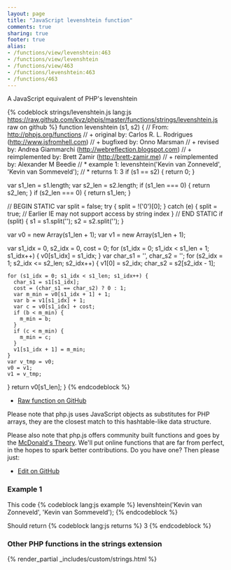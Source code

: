 ```yaml
---
layout: page
title: "JavaScript levenshtein function"
comments: true
sharing: true
footer: true
alias:
- /functions/view/levenshtein:463
- /functions/view/levenshtein
- /functions/view/463
- /functions/levenshtein:463
- /functions/463
---
```

<!-- Generated by Rakefile:build -->
A JavaScript equivalent of PHP's levenshtein

{% codeblock strings/levenshtein.js lang:js https://raw.github.com/kvz/phpjs/master/functions/strings/levenshtein.js raw on github %}
function levenshtein (s1, s2) {
  // From: http://phpjs.org/functions
  // +            original by: Carlos R. L. Rodrigues (http://www.jsfromhell.com)
  // +            bugfixed by: Onno Marsman
  // +             revised by: Andrea Giammarchi (http://webreflection.blogspot.com)
  // + reimplemented by: Brett Zamir (http://brett-zamir.me)
  // + reimplemented by: Alexander M Beedie
  // *                example 1: levenshtein('Kevin van Zonneveld', 'Kevin van Sommeveld');
  // *                returns 1: 3
  if (s1 == s2) {
    return 0;
  }

  var s1_len = s1.length;
  var s2_len = s2.length;
  if (s1_len === 0) {
    return s2_len;
  }
  if (s2_len === 0) {
    return s1_len;
  }

  // BEGIN STATIC
  var split = false;
  try {
    split = !('0')[0];
  } catch (e) {
    split = true; // Earlier IE may not support access by string index
  }
  // END STATIC
  if (split) {
    s1 = s1.split('');
    s2 = s2.split('');
  }

  var v0 = new Array(s1_len + 1);
  var v1 = new Array(s1_len + 1);

  var s1_idx = 0,
    s2_idx = 0,
    cost = 0;
  for (s1_idx = 0; s1_idx < s1_len + 1; s1_idx++) {
    v0[s1_idx] = s1_idx;
  }
  var char_s1 = '',
    char_s2 = '';
  for (s2_idx = 1; s2_idx <= s2_len; s2_idx++) {
    v1[0] = s2_idx;
    char_s2 = s2[s2_idx - 1];

    for (s1_idx = 0; s1_idx < s1_len; s1_idx++) {
      char_s1 = s1[s1_idx];
      cost = (char_s1 == char_s2) ? 0 : 1;
      var m_min = v0[s1_idx + 1] + 1;
      var b = v1[s1_idx] + 1;
      var c = v0[s1_idx] + cost;
      if (b < m_min) {
        m_min = b;
      }
      if (c < m_min) {
        m_min = c;
      }
      v1[s1_idx + 1] = m_min;
    }
    var v_tmp = v0;
    v0 = v1;
    v1 = v_tmp;
  }
  return v0[s1_len];
}
{% endcodeblock %}

 - [Raw function on GitHub](https://github.com/kvz/phpjs/blob/master/functions/strings/levenshtein.js)

Please note that php.js uses JavaScript objects as substitutes for PHP arrays, they are 
the closest match to this hashtable-like data structure. 

Please also note that php.js offers community built functions and goes by the 
[McDonald's Theory](https://medium.com/what-i-learned-building/9216e1c9da7d). We'll put online 
functions that are far from perfect, in the hopes to spark better contributions. 
Do you have one? Then please just: 

 - [Edit on GitHub](https://github.com/kvz/phpjs/edit/master/functions/strings/levenshtein.js)

### Example 1
This code
{% codeblock lang:js example %}
levenshtein('Kevin van Zonneveld', 'Kevin van Sommeveld');
{% endcodeblock %}

Should return
{% codeblock lang:js returns %}
3
{% endcodeblock %}


### Other PHP functions in the strings extension
{% render_partial _includes/custom/strings.html %}
